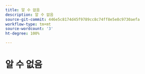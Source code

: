 ```yaml
---
title: 알 수 없음
description: 알 수 없음
source-git-commit: 446e5c8174d45f9789cc8c74ff8e5e8c9730aefa
workflow-type: tm+mt
source-wordcount: '3'
ht-degree: 100%

---
```


# 알 수 없음
